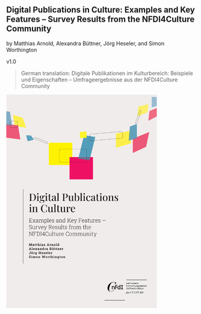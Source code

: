 ## Digital Publications in Culture: Examples and Key Features – Survey Results from the NFDI4Culture Community

by Matthias Arnold, Alexandra Büttner, Jörg Heseler, and Simon Worthington

v1.0

 > German translation: Digitale Publikationen im Kulturbereich: Beispiele und Eigenschaften – Umfrageergebnisse aus der NFDI4Culture Community

<picture>
 <source media="(prefers-color-scheme: dark)" srcset="cover/cover-small.jpg">
 <source media="(prefers-color-scheme: light)" srcset="cover/cover-small.jpg">
 <img alt="publication cover" src="cover/cover-small.jpg">
</picture>
